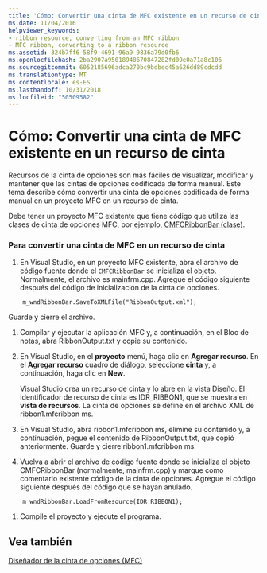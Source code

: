 ```yaml
---
title: 'Cómo: Convertir una cinta de MFC existente en un recurso de cinta'
ms.date: 11/04/2016
helpviewer_keywords:
- ribbon resource, converting from an MFC ribbon
- MFC ribbon, converting to a ribbon resource
ms.assetid: 324b7ff6-58f9-4691-96a9-9836a79d0fb6
ms.openlocfilehash: 2ba2907a95018948670847282fd09e0a71a8c106
ms.sourcegitcommit: 6052185696adca270bc9bdbec45a626dd89cdcdd
ms.translationtype: MT
ms.contentlocale: es-ES
ms.lasthandoff: 10/31/2018
ms.locfileid: "50509582"
---
```

# <a name="how-to-convert-an-existing-mfc-ribbon-to-a-ribbon-resource"></a>Cómo: Convertir una cinta de MFC existente en un recurso de cinta

Recursos de la cinta de opciones son más fáciles de visualizar, modificar y mantener que las cintas de opciones codificada de forma manual. Este tema describe cómo convertir una cinta de opciones codificada de forma manual en un proyecto MFC en un recurso de cinta.

Debe tener un proyecto MFC existente que tiene código que utiliza las clases de cinta de opciones MFC, por ejemplo, [CMFCRibbonBar (clase)](../mfc/reference/cmfcribbonbar-class.md).

### <a name="to-convert-an-mfc-ribbon-to-a-ribbon-resource"></a>Para convertir una cinta de MFC en un recurso de cinta

1. En Visual Studio, en un proyecto MFC existente, abra el archivo de código fuente donde el `CMFCRibbonBar` se inicializa el objeto. Normalmente, el archivo es mainfrm.cpp. Agregue el código siguiente después del código de inicialización de la cinta de opciones.

```
    m_wndRibbonBar.SaveToXMLFile("RibbonOutput.xml");

```

   Guarde y cierre el archivo.

1. Compilar y ejecutar la aplicación MFC y, a continuación, en el Bloc de notas, abra RibbonOutput.txt y copie su contenido.

1. En Visual Studio, en el **proyecto** menú, haga clic en **Agregar recurso**. En el **Agregar recurso** cuadro de diálogo, seleccione **cinta** y, a continuación, haga clic en **New**.

   Visual Studio crea un recurso de cinta y lo abre en la vista Diseño. El identificador de recurso de cinta es IDR_RIBBON1, que se muestra en **vista de recursos**. La cinta de opciones se define en el archivo XML de ribbon1.mfcribbon ms.

1. En Visual Studio, abra ribbon1.mfcribbon ms, elimine su contenido y, a continuación, pegue el contenido de RibbonOutput.txt, que copió anteriormente. Guarde y cierre ribbon1.mfcribbon ms.

1. Vuelva a abrir el archivo de código fuente donde se inicializa el objeto CMFCRibbonBar (normalmente, mainfrm.cpp) y marque como comentario existente código de la cinta de opciones. Agregue el código siguiente después del código que se hayan anulado.

```
    m_wndRibbonBar.LoadFromResource(IDR_RIBBON1);

```

1. Compile el proyecto y ejecute el programa.

## <a name="see-also"></a>Vea también

[Diseñador de la cinta de opciones (MFC)](../mfc/ribbon-designer-mfc.md)

